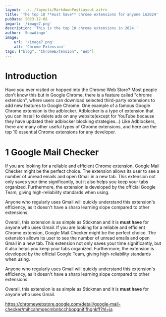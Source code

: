 ```yaml
---
layout: ../../layouts/MarkdownPostLayout.astro
title: 'The top 10 **must have** chrome extensions for anyone in2024'
pubDate: 2023-12-08
imgurl: '/image7.png'
description: 'This is the top 10 chrome extensions in 2024.'
author: 'Snowdingo'
image:
    url: '/image7.png'
    alt: 'Chrome Extension'
tags: ["blog", "ChromeExtension", "Web"]
---
```

# Introduction
Have you ever visited or hopped into the Chrome Web Store? Most people don't know this but in Google Chrome, there is a feature called "chrome extension", where users can download selected third-party extensions to add new features to Google Chrome. One example of a famous Google Chrome extension is the adblocker. Adblocker is a type of extension that you can install to delete ads on any website(except for YouTube because they have updated their adblocker blocking strategies...)
Like Adblockers, there are many other useful types of Chrome extensions, and here are the top 10 essential Chrome extensions for any developer.

# 1 Google Mail Checker

If you are looking for a reliable and efficient Chrome extension, Google Mail Checker might be the perfect choice. The extension allows its user to see a number of unread emails and open Gmail in a new tab. This extension not only saves your time significantly, but it also helps you keep your tabs organized. Furthermore, the extension is developed by the official Google Team, giving high-reliability standards when using.

Anyone who regularly uses Gmail will quickly understand this extension's efficiency, as it doesn't have a sharp learning slope compared to other extensions.

Overall, this extension is as simple as Stickman and it is **must have** for anyone who uses Gmail.
If you are looking for a reliable and efficient Chrome extension, Google Mail Checker might be the perfect choice. The extension allows its user to see the number of unread emails and open Gmail in a new tab. This extension not only saves your time significantly, but it also helps you keep your tabs organized. Furthermore, the extension is developed by the official Google Team, giving high-reliability standards when using.

Anyone who regularly uses Gmail will quickly understand this extension's efficiency, as it doesn't have a sharp learning slope compared to other extensions.

Overall, this extension is as simple as Stickman and it is **must have** for anyone who uses Gmail.

https://chromewebstore.google.com/detail/google-mail-checker/mihcahmgecmbnbcchbopgniflfhgnkff?hl=ja


